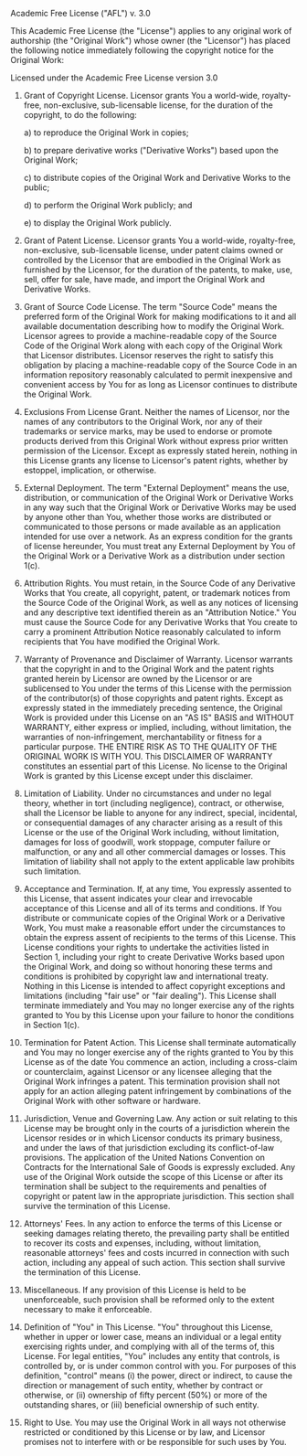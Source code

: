 Academic Free License ("AFL") v. 3.0

This Academic Free License (the "License") applies to any original work of
authorship (the "Original Work") whose owner (the "Licensor") has placed the
following notice immediately following the copyright notice for the Original
Work:

Licensed under the Academic Free License version 3.0

1) Grant of Copyright License. Licensor grants You a world-wide, royalty-free,
non-exclusive, sub-licensable license, for the duration of the copyright, to do
the following:

      a) to reproduce the Original Work in copies;

      b) to prepare derivative works ("Derivative Works") based upon the Original
         Work;

      c) to distribute copies of the Original Work and Derivative Works to the
         public;

      d) to perform the Original Work publicly; and

      e) to display the Original Work publicly.

2) Grant of Patent License. Licensor grants You a world-wide, royalty-free,
non-exclusive, sub-licensable license, under patent claims owned or controlled
by the Licensor that are embodied in the Original Work as furnished by the
Licensor, for the duration of the patents, to make, use, sell, offer for sale,
have made, and import the Original Work and Derivative Works.

3) Grant of Source Code License. The term "Source Code" means the preferred
form of the Original Work for making modifications to it and all available
documentation describing how to modify the Original Work. Licensor agrees to
provide a machine-readable copy of the Source Code of the Original Work along
with each copy of the Original Work that Licensor distributes. Licensor reserves
the right to satisfy this obligation by placing a machine-readable copy of the
Source Code in an information repository reasonably calculated to permit
inexpensive and convenient access by You for as long as Licensor continues to
distribute the Original Work.

4) Exclusions From License Grant. Neither the names of Licensor, nor the names
of any contributors to the Original Work, nor any of their trademarks or service
marks, may be used to endorse or promote products derived from this Original
Work without express prior written permission of the Licensor. Except as
expressly stated herein, nothing in this License grants any license to Licensor's
patent rights, whether by estoppel, implication, or otherwise.

5) External Deployment. The term "External Deployment" means the use,
distribution, or communication of the Original Work or Derivative Works in any
way such that the Original Work or Derivative Works may be used by anyone
other than You, whether those works are distributed or communicated to those
persons or made available as an application intended for use over a network. As
an express condition for the grants of license hereunder, You must treat any
External Deployment by You of the Original Work or a Derivative Work as a
distribution under section 1(c).

6) Attribution Rights. You must retain, in the Source Code of any Derivative Works 
that You create, all copyright, patent, or trademark notices from the Source Code 
of the Original Work, as well as any notices of licensing and any descriptive
text identified therein as an "Attribution Notice." You must cause the Source Code
for any Derivative Works that You create to carry a prominent Attribution Notice
reasonably calculated to inform recipients that You have modified the Original Work.

7) Warranty of Provenance and Disclaimer of Warranty. Licensor warrants that the 
copyright in and to the Original Work and the patent rights granted herein by 
Licensor are owned by the Licensor or are sublicensed to You under the terms of 
this License with the permission of the contributor(s) of those copyrights and patent 
rights. Except as expressly stated in the immediately preceding sentence, the Original 
Work is provided under this License on an "AS IS" BASIS and WITHOUT WARRANTY, either 
express or implied, including, without limitation, the warranties of non-infringement,
merchantability or fitness for a particular purpose. THE ENTIRE RISK AS TO THE QUALITY 
OF THE ORIGINAL WORK IS WITH YOU. This DISCLAIMER OF WARRANTY constitutes an essential 
part of this License. No license to the Original Work is granted by this License except 
under this disclaimer.

8) Limitation of Liability. Under no circumstances and under no legal theory, whether 
in tort (including negligence), contract, or otherwise, shall the Licensor be liable 
to anyone for any indirect, special, incidental, or consequential damages of any 
character arising as a result of this License or the use of the Original Work including, 
without limitation, damages for loss of goodwill, work stoppage, computer failure or 
malfunction, or any and all other commercial damages or losses. This limitation of 
liability shall not apply to the extent applicable law prohibits such limitation.

9) Acceptance and Termination. If, at any time, You expressly assented to this License,
that assent indicates your clear and irrevocable acceptance of this License and all of 
its terms and conditions. If You distribute or communicate copies of the Original Work
or a Derivative Work, You must make a reasonable effort under the circumstances to obtain
the express assent of recipients to the terms of this License. This License conditions 
your rights to undertake the activities listed in Section 1, including your right to create 
Derivative Works based upon the Original Work, and doing so without honoring these terms 
and conditions is prohibited by copyright law and international treaty. Nothing in this 
License is intended to affect copyright exceptions and limitations (including "fair use" 
or "fair dealing"). This License shall terminate immediately and You may no longer exercise 
any of the rights granted to You by this License upon your failure to honor the conditions
in Section 1(c).

10) Termination for Patent Action. This License shall terminate automatically and You 
may no longer exercise any of the rights granted to You by this License as of the date You 
commence an action, including a cross-claim or counterclaim, against Licensor or any licensee
alleging that the Original Work infringes a patent. This termination provision shall not 
apply for an action alleging patent infringement by combinations of the Original Work with
other software or hardware.

11) Jurisdiction, Venue and Governing Law. Any action or suit relating to this License may
be brought only in the courts of a jurisdiction wherein the Licensor resides or in which 
Licensor conducts its primary business, and under the laws of that jurisdiction excluding 
its conflict-of-law provisions. The application of the United Nations Convention on Contracts
for the International Sale of Goods is expressly excluded. Any use of the Original Work 
outside the scope of this License or after its termination shall be subject to the requirements
and penalties of copyright or patent law in the appropriate jurisdiction. This section 
shall survive the termination of this License.

12) Attorneys' Fees. In any action to enforce the terms of this License or seeking damages
relating thereto, the prevailing party shall be entitled to recover its costs and expenses,
including, without limitation, reasonable attorneys' fees and costs incurred in connection 
with such action, including any appeal of such action. This section shall survive the 
termination of this License.

13) Miscellaneous. If any provision of this License is held to be unenforceable, such provision
shall be reformed only to the extent necessary to make it enforceable.

14) Definition of "You" in This License. "You" throughout this License, whether in upper or 
lower case, means an individual or a legal entity exercising rights under, and complying with 
all of the terms of, this License. For legal entities, "You" includes any entity that controls,
is controlled by, or is under common control with you. For purposes of this definition, "control"
means (i) the power, direct or indirect, to cause the direction or management of such entity,
whether by contract or otherwise, or (ii) ownership of fifty percent (50%) or more of the 
outstanding shares, or (iii) beneficial ownership of such entity.

15) Right to Use. You may use the Original Work in all ways not otherwise restricted or 
conditioned by this License or by law, and Licensor promises not to interfere with or be 
responsible for such uses by You.
